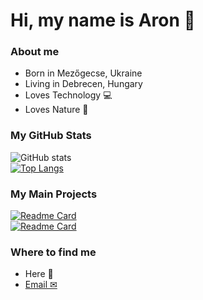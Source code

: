 # Hi, my name is Aron 👋

### About me
- Born in Mezőgecse, Ukraine 
- Living in Debrecen, Hungary 
- Loves Technology 💻
- Loves Nature 🌳


### My GitHub Stats
![GitHub stats](https://github-readme-stats.vercel.app/api?username=sciencewolf&show_icons=true&theme=nightowl)
<br>
[![Top Langs](https://github-readme-stats.vercel.app/api/top-langs/?username=sciencewolf&layout=compact&langs_count=10)](https://github.com/Sciencewolf?tab=repositories)
<br>

### My Main Projects
[![Readme Card](https://github-readme-stats.vercel.app/api/pin/?username=sciencewolf&repo=codeeditor&show_owner=true&theme=nightowl)](https://github.com/Sciencewolf/CodeEditor)
<br>
[![Readme Card](https://github-readme-stats.vercel.app/api/pin/?username=sciencewolf&repo=pozpp_beta&show_owner=true&theme=nightowl)](https://github.com/Sciencewolf/pozpp_beta)
<br>

### Where to find me
- Here 👋
- [Email ✉](mailto:aron17marton@gmail.com)